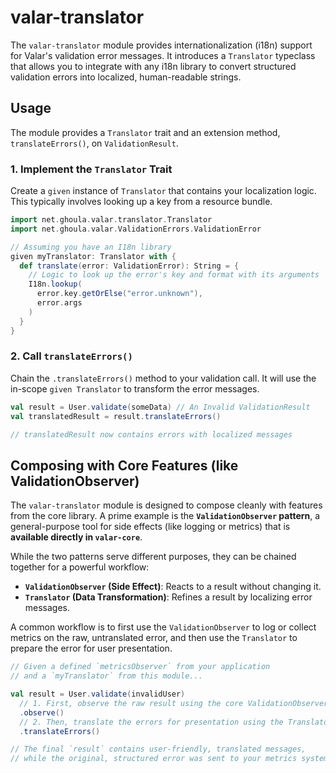 # valar-translator

The `valar-translator` module provides internationalization (i18n) support for Valar's validation error messages. It introduces a `Translator` typeclass that allows you to integrate with any i18n library to convert structured validation errors into localized, human-readable strings.

## Usage

The module provides a `Translator` trait and an extension method, `translateErrors()`, on `ValidationResult`.

### 1. Implement the `Translator` Trait

Create a `given` instance of `Translator` that contains your localization logic. This typically involves looking up a key from a resource bundle.

```scala
import net.ghoula.valar.translator.Translator
import net.ghoula.valar.ValidationErrors.ValidationError

// Assuming you have an I18n library
given myTranslator: Translator with {
  def translate(error: ValidationError): String = {
    // Logic to look up the error's key and format with its arguments
    I18n.lookup(
      error.key.getOrElse("error.unknown"),
      error.args
    )
  }
}
```

### 2. Call `translateErrors()`

Chain the `.translateErrors()` method to your validation call. It will use the in-scope `given Translator` to transform the error messages.

```scala
val result = User.validate(someData) // An Invalid ValidationResult
val translatedResult = result.translateErrors()

// translatedResult now contains errors with localized messages
```

## Composing with Core Features (like ValidationObserver)

The `valar-translator` module is designed to compose cleanly with features from the core library. A prime example is the **`ValidationObserver` pattern**, a general-purpose tool for side effects (like logging or metrics) that is **available directly in `valar-core`**.

While the two patterns serve different purposes, they can be chained together for a powerful workflow:

* **`ValidationObserver` (Side Effect)**: Reacts to a result without changing it.
* **`Translator` (Data Transformation)**: Refines a result by localizing error messages.

A common workflow is to first use the `ValidationObserver` to log or collect metrics on the raw, untranslated error, and then use the `Translator` to prepare the error for user presentation.

```scala
// Given a defined `metricsObserver` from your application
// and a `myTranslator` from this module...

val result = User.validate(invalidUser)
  // 1. First, observe the raw result using the core ValidationObserver.
  .observe()
  // 2. Then, translate the errors for presentation using the Translator.
  .translateErrors()

// The final `result` contains user-friendly, translated messages,
// while the original, structured error was sent to your metrics system.
```
